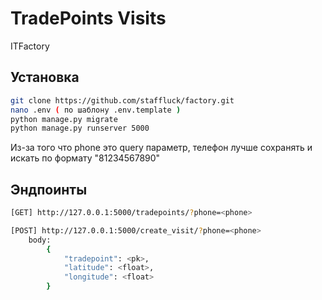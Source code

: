 # TradePoints Visits

ITFactory

## Установка

```sh
git clone https://github.com/staffluck/factory.git
nano .env ( по шаблону .env.template )
python manage.py migrate
python manage.py runserver 5000
```

Из-за того что phone это query параметр, телефон лучше сохранять и искать по формату "81234567890"
## Эндпоинты
```sh
[GET] http://127.0.0.1:5000/tradepoints/?phone=<phone>

[POST] http://127.0.0.1:5000/create_visit/?phone=<phone>
    body:
        {
            "tradepoint": <pk>,
            "latitude": <float>,
            "longitude": <float>
        }
```

